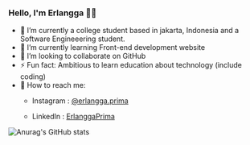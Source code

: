 ### Hello, I'm Erlangga 👋🏻

- 🔭 I’m currently a college student based in jakarta, Indonesia and a Software Engineeering student.
- 🌱 I’m currently learning Front-end development website
- 👯 I’m looking to collaborate on GitHub
- ⚡ Fun fact: Ambitious to learn education about technology (include coding)
- 📲 How to reach me: 
   - Instagram : [@erlangga.prima
](https://www.instagram.com/erlangga.prima/)

   - LinkedIn   : [ErlanggaPrima](https://www.linkedin.com/in/erlangga-mohamad-prima-prasetya-310763213/)

![Anurag's GitHub stats](https://github-readme-stats.vercel.app/api?username=ErlanggaPrima&show_icons=true&theme=radical)
<!-- <img src="https://github-readme-stats.vercel.app/api?username=ErlanggaPrima&&show_icons=true&title_color=ffffff&icon_color=bb2acf&text_color=daf7dc&bg_color=151515"> -->
